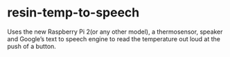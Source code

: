 # resin-temp-to-speech

Uses the new Raspberry Pi 2(or any other model), a thermosensor, speaker and Google’s text to speech engine to read the temperature out loud at the push of a button.
